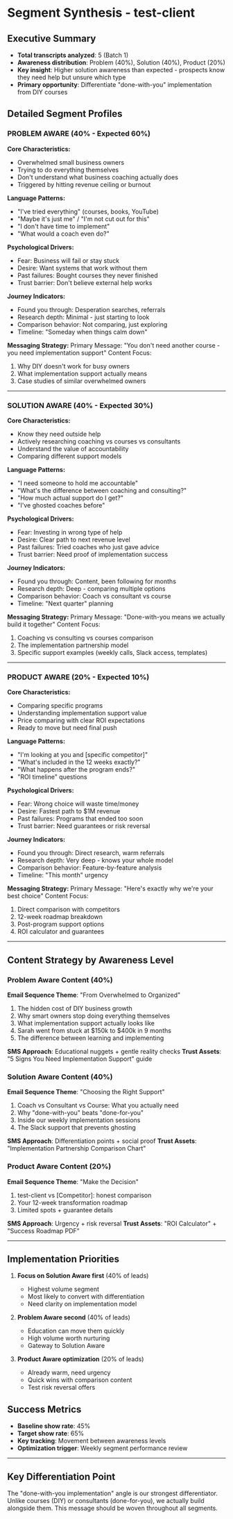 # Segment Synthesis - test-client

## Executive Summary
- **Total transcripts analyzed**: 5 (Batch 1)
- **Awareness distribution**: Problem (40%), Solution (40%), Product (20%)
- **Key insight**: Higher solution awareness than expected - prospects know they need help but unsure which type
- **Primary opportunity**: Differentiate "done-with-you" implementation from DIY courses

## Detailed Segment Profiles

### PROBLEM AWARE (40% - Expected 60%)

**Core Characteristics:**
- Overwhelmed small business owners
- Trying to do everything themselves
- Don't understand what business coaching actually does
- Triggered by hitting revenue ceiling or burnout

**Language Patterns:**
- "I've tried everything" (courses, books, YouTube)
- "Maybe it's just me" / "I'm not cut out for this"
- "I don't have time to implement"
- "What would a coach even do?"

**Psychological Drivers:**
- Fear: Business will fail or stay stuck
- Desire: Want systems that work without them
- Past failures: Bought courses they never finished
- Trust barrier: Don't believe external help works

**Journey Indicators:**
- Found you through: Desperation searches, referrals
- Research depth: Minimal - just starting to look
- Comparison behavior: Not comparing, just exploring
- Timeline: "Someday when things calm down"

**Messaging Strategy:**
Primary Message: "You don't need another course - you need implementation support"
Content Focus:
1. Why DIY doesn't work for busy owners
2. What implementation support actually means
3. Case studies of similar overwhelmed owners

---

### SOLUTION AWARE (40% - Expected 30%)

**Core Characteristics:**
- Know they need outside help
- Actively researching coaching vs courses vs consultants
- Understand the value of accountability
- Comparing different support models

**Language Patterns:**
- "I need someone to hold me accountable"
- "What's the difference between coaching and consulting?"
- "How much actual support do I get?"
- "I've ghosted coaches before"

**Psychological Drivers:**
- Fear: Investing in wrong type of help
- Desire: Clear path to next revenue level
- Past failures: Tried coaches who just gave advice
- Trust barrier: Need proof of implementation success

**Journey Indicators:**
- Found you through: Content, been following for months
- Research depth: Deep - comparing multiple options
- Comparison behavior: Coach vs consultant vs course
- Timeline: "Next quarter" planning

**Messaging Strategy:**
Primary Message: "Done-with-you means we actually build it together"
Content Focus:
1. Coaching vs consulting vs courses comparison
2. The implementation partnership model
3. Specific support examples (weekly calls, Slack access, templates)

---

### PRODUCT AWARE (20% - Expected 10%)

**Core Characteristics:**
- Comparing specific programs
- Understanding implementation support value
- Price comparing with clear ROI expectations
- Ready to move but need final push

**Language Patterns:**
- "I'm looking at you and [specific competitor]"
- "What's included in the 12 weeks exactly?"
- "What happens after the program ends?"
- "ROI timeline" questions

**Psychological Drivers:**
- Fear: Wrong choice will waste time/money
- Desire: Fastest path to $1M revenue
- Past failures: Programs that ended too soon
- Trust barrier: Need guarantees or risk reversal

**Journey Indicators:**
- Found you through: Direct research, warm referrals
- Research depth: Very deep - knows your whole model
- Comparison behavior: Feature-by-feature analysis
- Timeline: "This month" urgency

**Messaging Strategy:**
Primary Message: "Here's exactly why we're your best choice"
Content Focus:
1. Direct comparison with competitors
2. 12-week roadmap breakdown
3. Post-program support options
4. ROI calculator and guarantees

---

## Content Strategy by Awareness Level

### Problem Aware Content (40%)
**Email Sequence Theme**: "From Overwhelmed to Organized"
1. The hidden cost of DIY business growth
2. Why smart owners stop doing everything themselves
3. What implementation support actually looks like
4. Sarah went from stuck at $150k to $400k in 9 months
5. The difference between learning and implementing

**SMS Approach**: Educational nuggets + gentle reality checks
**Trust Assets**: "5 Signs You Need Implementation Support" guide

### Solution Aware Content (40%)
**Email Sequence Theme**: "Choosing the Right Support"
1. Coach vs Consultant vs Course: What you actually need
2. Why "done-with-you" beats "done-for-you"
3. Inside our weekly implementation sessions
4. The Slack support that prevents ghosting

**SMS Approach**: Differentiation points + social proof
**Trust Assets**: "Implementation Partnership Comparison Chart"

### Product Aware Content (20%)
**Email Sequence Theme**: "Make the Decision"
1. test-client vs [Competitor]: honest comparison
2. Your 12-week transformation roadmap
3. Limited spots + guarantee details

**SMS Approach**: Urgency + risk reversal
**Trust Assets**: "ROI Calculator" + "Success Roadmap PDF"

---

## Implementation Priorities

1. **Focus on Solution Aware first** (40% of leads)
   - Highest volume segment
   - Most likely to convert with differentiation
   - Need clarity on implementation model

2. **Problem Aware second** (40% of leads)
   - Education can move them quickly
   - High volume worth nurturing
   - Gateway to Solution Aware

3. **Product Aware optimization** (20% of leads)
   - Already warm, need urgency
   - Quick wins with comparison content
   - Test risk reversal offers

## Success Metrics
- **Baseline show rate**: 45%
- **Target show rate**: 65%
- **Key tracking**: Movement between awareness levels
- **Optimization trigger**: Weekly segment performance review

---

## Key Differentiation Point
The "done-with-you implementation" angle is our strongest differentiator. Unlike courses (DIY) or consultants (done-for-you), we actually build alongside them. This message should be woven throughout all segments.